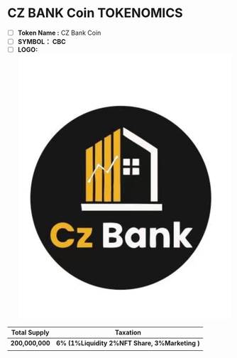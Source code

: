 # CZ BANK Coin TOKENOMICS

* [ ] **Token Name :** CZ Bank Coin
* [ ] **SYMBOL：  CBC**
* [ ] **LOGO:** ![](.gitbook/assets/NEWLOGO.png)

|   Total Supply  |                     Taxation                    |
| :-------------: | :---------------------------------------------: |
| **200,000,000** | **6% (1%Liquidity 2%NFT Share, 3%Marketing )**  |
|                 |                                                 |
